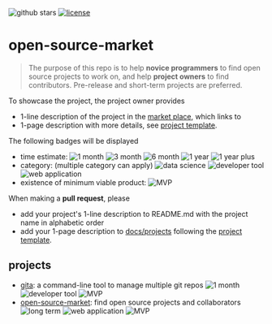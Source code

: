 ![github stars](https://img.shields.io/github/stars/nosarthur/open-source-market.svg)
[![license](https://img.shields.io/github/license/nosarthur/open-source-market.svg)](https://github.com/nosarthur/open-source-market/blob/master/LICENSE)

# open-source-market

> The purpose of this repo is to help **novice programmers** to find open source
projects to work on, and help **project owners** to find contributors. Pre-release and short-term projects are preferred.

To showcase the project, the project owner provides

- 1-line description of the project in the [market place](#market-place), which links to
- 1-page description with more details, see [project template](https://github.com/nosarthur/open-source-market/blob/master/template.md).

The following badges will be displayed

- time estimate: ![1 month][1m] ![3 month][3m] ![6 month][6m] ![1 year][1y] ![1 year plus][1yp]
- category: (multiple category can apply) ![data science][ds] ![developer tool][dt] ![web application][wa]
- existence of minimum viable product: ![MVP][mvp]

When making a **pull request**, please

- add your project's 1-line description to README.md with the project name in alphabetic order
- add your 1-page description to [docs/projects](docs/projects) following the [project template](https://github.com/nosarthur/open-source-market/blob/master/template.md).

## projects

- [gita](projects/gita.md): a command-line tool to manage multiple git repos ![1 month][1m] ![developer tool][dt] ![MVP][mvp]
- [open-source-market](projects/open-source-market.md): find open source projects and collaborators ![long term][1yp] ![web application][wa] ![MVP][mvp]

[1m]: https://img.shields.io/badge/-1month-lightgrey.svg
[3m]: https://img.shields.io/badge/-3month-lightgrey.svg
[6m]: https://img.shields.io/badge/-6month-lightgrey.svg
[1y]: https://img.shields.io/badge/-1year-lightgrey.svg
[1yp]: https://img.shields.io/badge/-1year+-lightgrey.svg
[ds]: https://img.shields.io/badge/-data--science-red.svg
[dt]: https://img.shields.io/badge/-developer--tool-brightgreen.svg
[wa]: https://img.shields.io/badge/-web--application-blue.svg
[mvp]: https://img.shields.io/badge/-MVP-yellow.svg
